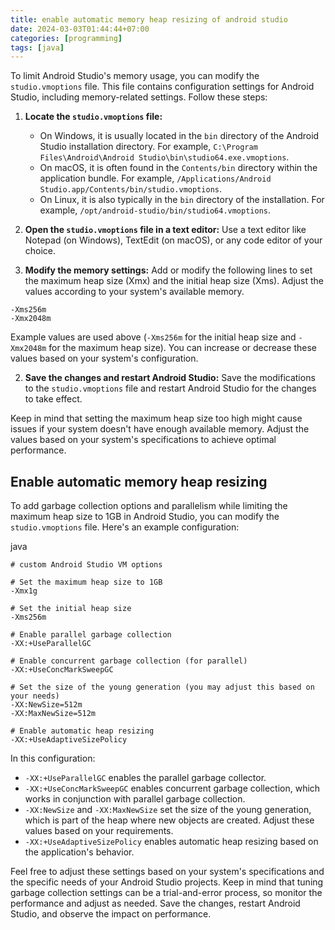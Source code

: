 ```yaml
---
title: enable automatic memory heap resizing of android studio
date: 2024-03-03T01:44:44+07:00
categories: [programming]
tags: [java]
---
```


To limit Android Studio's memory usage, you can modify the `studio.vmoptions` file. This file contains configuration settings for Android Studio, including memory-related settings. Follow these steps:

1. **Locate the `studio.vmoptions` file:**

   -   On Windows, it is usually located in the `bin` directory of the Android Studio installation directory. For example, `C:\Program Files\Android\Android Studio\bin\studio64.exe.vmoptions`.
   -   On macOS, it is often found in the `Contents/bin` directory within the application bundle. For example, `/Applications/Android Studio.app/Contents/bin/studio.vmoptions`.
   -   On Linux, it is also typically in the `bin` directory of the installation. For example, `/opt/android-studio/bin/studio64.vmoptions`.
2. **Open the `studio.vmoptions` file in a text editor:** Use a text editor like Notepad (on Windows), TextEdit (on macOS), or any code editor of your choice.

3. **Modify the memory settings:** Add or modify the following lines to set the maximum heap size (Xmx) and the initial heap size (Xms). Adjust the values according to your system's available memory.

```
-Xms256m
-Xmx2048m
````

 Example values are used above (`-Xms256m` for the initial heap size and `-Xmx2048m` for the maximum heap size). You can increase or decrease these values based on your system's configuration.

2.  **Save the changes and restart Android Studio:** Save the modifications to the `studio.vmoptions` file and restart Android Studio for the changes to take effect.

Keep in mind that setting the maximum heap size too high might cause issues if your system doesn't have enough available memory. Adjust the values based on your system's specifications to achieve optimal performance.

## Enable automatic memory heap resizing

To add garbage collection options and parallelism while limiting the maximum heap size to 1GB in Android Studio, you can modify the `studio.vmoptions` file. Here's an example configuration:

java

```
# custom Android Studio VM options

# Set the maximum heap size to 1GB
-Xmx1g

# Set the initial heap size
-Xms256m

# Enable parallel garbage collection
-XX:+UseParallelGC

# Enable concurrent garbage collection (for parallel)
-XX:+UseConcMarkSweepGC

# Set the size of the young generation (you may adjust this based on your needs)
-XX:NewSize=512m
-XX:MaxNewSize=512m

# Enable automatic heap resizing
-XX:+UseAdaptiveSizePolicy
```

In this configuration:

-   `-XX:+UseParallelGC` enables the parallel garbage collector.
-   `-XX:+UseConcMarkSweepGC` enables concurrent garbage collection, which works in conjunction with parallel garbage collection.
-   `-XX:NewSize` and `-XX:MaxNewSize` set the size of the young generation, which is part of the heap where new objects are created. Adjust these values based on your requirements.
-   `-XX:+UseAdaptiveSizePolicy` enables automatic heap resizing based on the application's behavior.

Feel free to adjust these settings based on your system's specifications and the specific needs of your Android Studio projects. Keep in mind that tuning garbage collection settings can be a trial-and-error process, so monitor the performance and adjust as needed. Save the changes, restart Android Studio, and observe the impact on performance.
